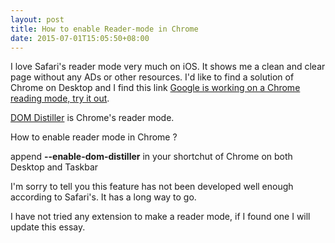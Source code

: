```yaml
---
layout: post
title: How to enable Reader-mode in Chrome
date: 2015-07-01T15:05:50+08:00
---
```


I love Safari's reader mode very much on iOS. It shows me a clean and clear page without any ADs or other resources. I'd like to find a solution of Chrome on Desktop and I find this link [Google is working on a Chrome reading mode, try it out](http://www.engadget.com/2015/02/25/google-chrome-reader-mode/).

[DOM Distiller](https://github.com/chromium/dom-distiller) is Chrome's reader mode.

How to enable reader mode in Chrome ?

append **--enable-dom-distiller** in your shortchut of Chrome on both Desktop and Taskbar

I'm sorry to tell you this feature has not been developed well enough according to Safari's.
It has a long way to go.

I have not tried any extension to make a reader mode, if I found one I will update this essay.
